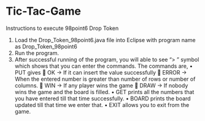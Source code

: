 # Tic-Tac-Game
Instructions to execute 98point6 Drop Token

1)	Load the Drop_Token_98point6.java file into Eclipse with program name as Drop_Token_98point6
2)	Run the program.
3)	After successful running of the program, you will able to see “> ” symbol which shows that you can enter the commands.
The commands are,
•	PUT <column> gives 
	OK -> If it can insert the value successfully
	ERROR -> When the entered number is greater than number of rows or number of columns. 
	WIN -> If any player wins the game
	DRAW -> If nobody wins the game and the board is filled.
•	GET prints all the numbers that you have entered till that time successfully.
•	BOARD prints the board updated till that time we enter that.
•	EXIT allows you to exit from the game.
